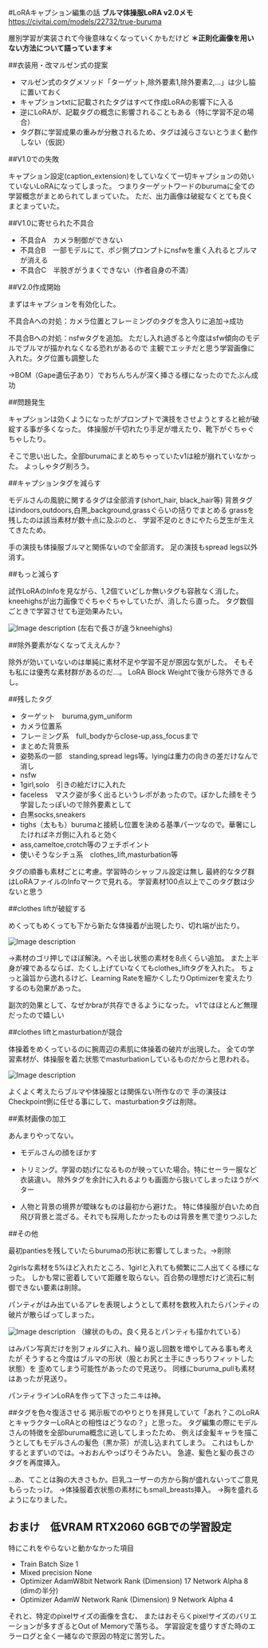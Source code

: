 #LoRAキャプション編集の話
**ブルマ体操服LoRA v2.0メモ**
https://civitai.com/models/22732/true-buruma

層別学習が実装されて今後意味なくなっていくかもだけど
**＊正則化画像を用いない方法について語っています＊**

##衣装用・改マルゼン式の提案

- マルゼン式のタグメソッド「ターゲット,除外要素1,除外要素2,...」は少し脇に置いておく
- キャプションtxtに記載されたタグはすべて作成LoRAの影響下に入る
- 逆にLoRAが、記載タグの概念に影響されることもある（特に学習不足の場合）
- タグ群に学習成果の重みが分散されるため、タグは減らさないとうまく動作しない（仮説）

##V1.0での失敗

キャプション設定(caption_extension)をしていなくて一切キャプションの効いていないLoRAになってしまった。
つまりターゲットワードのburumaに全ての学習概念がまとめられてしまっていた。
ただ、出力画像は破綻なくとても良くまとまっていた。

##V1.0に寄せられた不具合

- 不具合A　カメラ制御ができない
- 不具合B　一部モデルにて、ポジ側プロンプトにnsfwを重く入れるとブルマが消える
- 不具合C　半脱ぎがうまくできない（作者自身の不満）

##V2.0作成開始

まずはキャプションを有効化した。

不具合Aへの対処：カメラ位置とフレーミングのタグを念入りに追加→成功

不具合Bへの対処：nsfwタグを追加。
ただし入れ過ぎると今度はsfw傾向のモデルでブルマが描かれなくなる恐れがあるので
主観でエッチだと思う学習画像に入れた。タグ位置も調整した

→BOM（Gape遺伝子あり）でおちんちんが深く挿さる様になったのでたぶん成功


##問題発生

キャプションは効くようになったがプロンプトで演技をさせようとすると絵が破綻する事が多くなった。
体操服が千切れたり手足が増えたり、靴下がぐちゃぐちゃしたり。

そこで思い出した。全部burumaにまとめちゃっていたv1は絵が崩れていなかった。
よっしゃタグ削ろう。

##キャプションタグを減らす

モデルさんの風貌に関するタグは全部消す(short_hair, black_hair等)
背景タグはindoors,outdoors,白黒_background,grassぐらいの括りでまとめる
grassを残したのは該当素材が数十点に及ぶのと、
学習不足のときにやたら芝生が生えてきたため。

手の演技も体操服ブルマと関係ないので全部消す。
足の演技もspread legs以外消す。

##もっと減らす

試作LoRAのInfoを見ながら、1,2個ていどしか無いタグも容赦なく消した。
kneehighsが出力画像でぐちゃぐちゃしていたが、消したら直った。
タグ数個ごときで学習させても逆効果みたい。

![Image description](https://i.imgur.com/LLDGW5m.jpg)
(左右で長さが違うkneehighs)

##除外要素がなくなってええんか？

除外が効いていないのは単純に素材不足や学習不足が原因な気がした。
そもそも私には優秀な素材群があるのだ…。
LoRA Block Weightで後から除外できるし。


##残したタグ
- ターゲット　buruma,gym_uniform
- カメラ位置系
- フレーミング系　full_bodyからclose-up,ass_focusまで
- まとめた背景系
- 姿勢系の一部　standing,spread legs等。lyingは重力の向きの差だけなんで消し
- nsfw
- 1girl,solo　引きの絵だけに入れた
- faceless　マスク姿が多く出るというレポがあったので。ぼかした顔をそう学習したっぽいので除外要素として
- 白黒socks,sneakers
- tighs（太もも）burumaと接続し位置を決める基準パーツなので。華奢にしたければネガ側に入れると効く
- ass,cameltoe,crotch等のフェチポイント
- 使いそうなシチュ系　clothes_lift,masturbation等

タグの順番も素材ごとに考慮。学習時のシャッフル設定は無し
最終的なタグ群はLoRAファイルのInfoマークで見れる。
学習素材100点以上でこのタグ数は少ないと思う

##clothes liftが破綻する

めくってもめくっても下から新たな体操着が出現したり、切れ端が出たり。

![Image description](https://i.imgur.com/z6Mbhto.jpg)

→素材のゴリ押しでほぼ解決。へそ出し状態の素材を8点くらい追加。
また上半身が裸であるならば、たくし上げていなくてもclothes_liftタグを入れた。
ちょっと論旨から逸れるけど、Learning Rateを細かくしたりOptimizerを変えたりするのも効果があった。

副次的効果として、なぜかbraが共存できるようになった。
v1ではほとんど無理だったので嬉しい

##clothes liftとmasturbationが競合

体操着をめくっているのに腕周辺の素肌に体操着の破片が出現した。
全ての学習素材が、体操服を着た状態でmasturbationしているものだからと思われる。

![Image description](https://i.imgur.com/X6WfKMz.jpg)

よくよく考えたらブルマや体操服とは関係ない所作なので
手の演技はCheckpoint側に任せる事にして、masturbationタグは削除。

##素材画像の加工

あんまりやってない。
- モデルさんの顔をぼかす
- トリミング。学習の妨げになるものが映っていた場合。特にセーラー服など衣装違い。
除外タグを余計に入れるよりも画面から抜いてしまったほうがベター

- 人物と背景の境界が曖昧なものは最初から避けた。
特に体操服が白いため白飛び背景と混ざる。それでも採用したかったものは背景を黒で塗りつぶした

##その他

最初pantiesを残していたらburumaの形状に影響してしまった。→削除

2girlsな素材を5%ほど入れたところ、1girlと入れても頻繁に二人出てくる様になった。
しかも常に密着していて距離を取らない。百合勢の理想だけど流石に制御できない要素は削除。

パンティがはみ出ているアレを表現しようとして素材を数枚入れたらパンティの破片が散らばってしまった。

![Image description](https://i.imgur.com/LoxBiio.jpg)
（線状のもの。良く見るとパンティも描かれている）

はみパン写真だけを別フォルダに入れ、繰り返し回数を増やしてみる事も考えたが
そうすると今度はブルマの形状（股とお尻と土手にきっちりフィットした状態）を
歪めてしまう可能性があったので見送り。
同様にburuma_pullも素材はあったが見送り。

パンティラインLoRAを作って下さったニキは神。

##タグを色々復活させる
掲示板でのやりとりを拝見していて「あれ？このLoRAとキャラクターLoRAとの相性はどうなの？」と思った。
タグ編集の際にモデルさんの特徴を全部buruma概念に逃してしまったため、
例えば金髪キャラを描こうとしてもモデルさんの髪色（黒か茶）が流し込まれてしまう。
これはもしかするとまずいのでは。→おおんやっぱりそうみたい。
急遽、髪色と髪の長さのタグを再度挿入。

…あ、てことは胸の大きさもか。巨乳ユーザーの方から胸が盛れないってご意見もらったっけ。
→体操服着衣状態の素材にもsmall_breasts挿入。
→胸を盛れるようになりました。

## おまけ　低VRAM RTX2060 6GBでの学習設定

特にこれをやらないと動かなかった項目

- Train Batch Size 1
- Mixed precision None
- Optimizer AdamW8bit
Network Rank (Dimension) 17
Network Alpha 8 (dimの半分)
- Optimizer AdamW
Network Rank (Dimension) 9
Network Alpha 4

それと、特定のpixelサイズの画像を含む、
またはおそらくpixelサイズのバリエーションが多すぎるとOut of Memoryで落ちる。
学習設定を盛りすぎた時のエラーログと全く一緒なので原因の特定に苦労した。